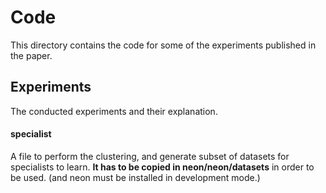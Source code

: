 # Code

This directory contains the code for some of the experiments published in the paper.

## Experiments
The conducted experiments and their explanation.

#### specialist
A file to perform the clustering, and generate subset of datasets for specialists to learn. **It has to be copied in neon/neon/datasets** in order to be used. (and neon must be installed in development mode.)
